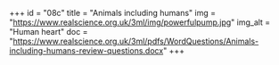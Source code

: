 +++
id = "08c"
title = "Animals including humans"
img = "https://www.realscience.org.uk/3ml/img/powerfulpump.jpg"
img_alt = "Human heart"
doc = "https://www.realscience.org.uk/3ml/pdfs/WordQuestions/Animals-including-humans-review-questions.docx"
+++

